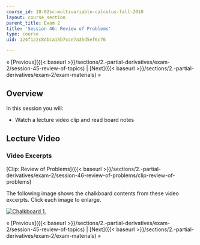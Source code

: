 ```yaml
---
course_id: 18-02sc-multivariable-calculus-fall-2010
layout: course_section
parent_title: Exam 2
title: 'Session 46: Review of Problems'
type: course
uid: 124f122c8dbca15b7cce7a35d5ef6c76

---
```


« [Previous]({{< baseurl >}}/sections/2.-partial-derivatives/exam-2/session-45-review-of-topics) | [Next]({{< baseurl >}}/sections/2.-partial-derivatives/exam-2/exam-materials) »

Overview
--------

In this session you will:

*   Watch a lecture video clip and read board notes

Lecture Video
-------------

### Video Excerpts

[Clip: Review of Problems]({{< baseurl >}}/sections/2.-partial-derivatives/exam-2/session-46-review-of-problems/clip-review-of-problems)

The following image shows the chalkboard contents from these video excerpts. Click each image to enlarge.

[![Chalkboard 1.](/coursemedia/18-02sc-multivariable-calculus-fall-2010/fa54abd8308d5d43bbb5856e9c9bb3b5_MIT18_02SC_L15Brds_14a.png)](/coursemedia/18-02sc-multivariable-calculus-fall-2010/e27c6afa6ab36df9c63a7977b05f53b6_MIT18_02SC_L15Brds_14.png "Open in a new window.")

« [Previous]({{< baseurl >}}/sections/2.-partial-derivatives/exam-2/session-45-review-of-topics) | [Next]({{< baseurl >}}/sections/2.-partial-derivatives/exam-2/exam-materials) »